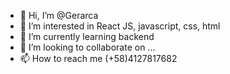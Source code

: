 - 👋 Hi, I’m @Gerarca
- 👀 I’m interested in React JS, javascript, css, html
- 🌱 I’m currently learning backend
- 💞️ I’m looking to collaborate on ...
- 📫 How to reach me (+58)4127817682

<!---
Gerarca/Gerarca is a ✨ special ✨ repository because its `README.md` (this file) appears on your GitHub profile.
You can click the Preview link to take a look at your changes.
--->
